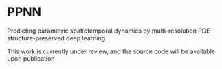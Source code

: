 # PPNN
Predicting parametric spatiotemporal dynamics by multi-resolution PDE structure-preserved deep learning


This work is currently under review, and the source code will be available upon publication

